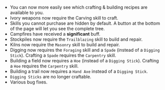 * You can now more easily see which crafting & building recipes are available to you.
* Ivory weapons now require the Carving skill to craft.
* Skills you cannot purchase are hidden by default. A button at the bottom of the page will let you see the complete tree.
* Campfires have received a **significant** buff.
* Stockpiles now require the `Trailblazing` skill to build and repair.
* Kilns now require the `Masonry` skill to build and repair.
* Digging now requires the `Foraging` skill and a `Spade` (instead of a `Digging Stick`). Crafting a `Spade` requires the `Carpentry` skill.
* Building a field now requires a `Hoe` (instead of a `Digging Stick`). Crafting a `Hoe` requires the `Carpentry` skill.
* Building a trail now requires a `Hand Axe` instead of a `Digging Stick`.
* `Digging Sticks` are no longer craftable.
* Various bug fixes.
